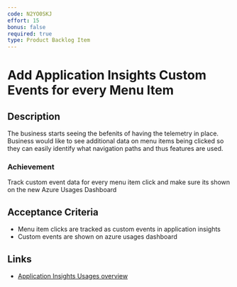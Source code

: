 ```yaml
---
code: N2YO0SKJ
effort: 15
bonus: false
required: true
type: Product Backlog Item 
---
```

# Add Application Insights Custom Events for every Menu Item #

## Description ##

The business starts seeing the befenits of having the telemetry in place. Business would like to see additional data on menu items being clicked so they can easily identify what navigation paths and thus features are used. 

### Achievement ###
Track custom event data for every menu item click and make sure its shown on the new Azure Usages Dashboard 

## Acceptance Criteria ##
* Menu item clicks are tracked as custom events in application insights
* Custom events are shown on azure usages dashboard

## Links ##
* [Application Insights Usages overview](https://docs.microsoft.com/en-us/azure/application-insights/app-insights-usage-overview)
